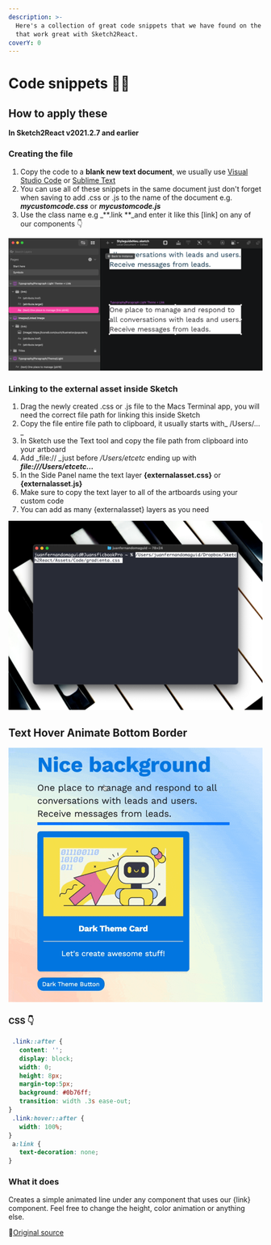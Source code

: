 ```yaml
---
description: >-
  Here's a collection of great code snippets that we have found on the internets
  that work great with Sketch2React.
coverY: 0
---
```


# Code snippets 👩‍💻

## How to apply these

**In Sketch2React v2021.2.7 and earlier**

### **Creating the file**

1. Copy the code to a **blank new text document**, we usually use [Visual Studio Code](https://code.visualstudio.com/download) or [Sublime Text](https://www.sublimetext.com/3)
2. You can use all of these snippets in the same document just don't forget when saving to add .css or .js to the name of the document e.g. _**mycustomcode.css**_ or _**mycustomcode.js**_
3. Use the class name e.g _**.link **_and enter it like this \[link] on any of our components 👇

![Here we're using our custom .link CSS attached to a reusable component aka symbol \[link\]](<../.gitbook/assets/CleanShot 2021-10-15 at 22.24.51@2x.png>)

### Linking to the external asset inside Sketch

1. Drag the newly created .css or .js file to the Macs Terminal app, you will need the correct file path for linking this inside Sketch
2. Copy the file entire file path to clipboard, it usually starts with_ /Users/…_
3. In Sketch use the Text tool and copy the file path from clipboard into your artboard
4. Add _file:// _just before _/Users/etcetc_ ending up with _**file:///Users/etcetc…**_
5. In the Side Panel name the text layer **{externalasset.css}** or **{externalasset.js}**
6. Make sure to copy the text layer to all of the artboards using your custom code
7. You can add as many {externalasset} layers as you need

![](<../.gitbook/assets/CleanShot 2021-10-15 at 22.40.20@2x.png>)

## Text Hover Animate Bottom Border

![](../.gitbook/assets/animated-text-hover-line.gif)

### CSS 👇

```css
 .link::after {
   content: '';
   display: block;
   width: 0;
   height: 8px;
   margin-top:5px;
   background: #0b76ff;
   transition: width .3s ease-out;
}
 .link:hover::after {
   width: 100%;
}
 a:link {
   text-decoration: none;
}
```

### What it does

Creates a simple animated line under any component that uses our {link} component. Feel free to change the height, color animation or anything else.

📗[Original source](https://coreymoen.notion.site/coreymoen/de3afdae4ffe481d8afe33bf52de2346?v=b20394b5d9774b90b146b59eb6888637\&p=e094fc3bc295452d8b7be6ea858a978a)

